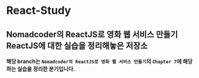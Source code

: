 # React-Study
**Nomadcoder의 ReactJS로 영화 웹 서비스 만들기**  
**ReactJS에 대한 실습을 정리해놓은 저장소**  
---  
**해당 branch는 `Nomadcoder의 ReactJS로 영화 웹 서비스 만들기`의 `Chapter 7`에 해당하는 실습을 정리한 분기입니다.**  